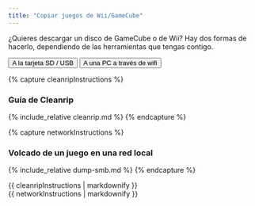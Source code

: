 ```yaml
---
title: "Copiar juegos de Wii/GameCube"
---
```


¿Quieres descargar un disco de GameCube o de Wii? Hay dos formas de hacerlo, dependiendo de las herramientas que tengas contigo.

<button class="tablinks btn btn--large btn--primary" id="defaultOpen" onclick="openTab(event, 'cleanrip')">A la tarjeta SD / USB</button> <button class="tablinks btn btn--large btn--info" onclick="openTab(event, 'network')">A una PC a través de wifi</button>

{% capture cleanripInstructions %}
### Guía de Cleanrip
{% include_relative cleanrip.md %}
{% endcapture %}

{% capture networkInstructions %}
### Volcado de un juego en una red local
{% include_relative dump-smb.md %}
{% endcapture %}

<div id="cleanrip" class="blanktabcontent">{{ cleanripInstructions | markdownify }}</div>
<div id="network" class="blanktabcontent">{{ networkInstructions | markdownify }}</div>

<script>
    let tabcontent = document.getElementsByClassName("blanktabcontent");
    let tablinks = document.getElementsByClassName("tablinks");

    function openTab(evt, tabName) {
        let element;

        for (element of tabcontent) {
            element.style.display = "none";
        }

        for (element of tablinks) {
            element.className = element.className.replace("btn--primary", "btn--info");
            if (!element.className.includes('btn--info'))
                element.className += " btn--info";
        }

        document.getElementById(tabName).style.display = "block";
        evt.currentTarget.className = evt.currentTarget.className.replace("btn--info", "btn--primary");
    }

    // Get the element with id="defaultOpen" and click on it
    document.getElementById("defaultOpen").click();
</script>
